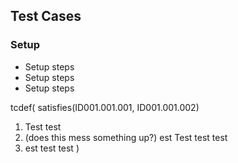 ## Test Cases ##

### Setup ###

* Setup steps
* Setup steps
* Setup steps

tcdef(
satisfies(ID001.001.001, ID001.001.002)

1. Test test
1. (does this mess something up?) est Test test test
1. est test test
)
